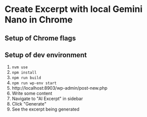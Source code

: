 # Create Excerpt with local Gemini Nano in Chrome

## Setup of Chrome flags



## Setup of dev environment

1. `nvm use`
2. `npm install`
3. `npm run build`
4. `npm run wp-env start`
5. http://localhost:8903/wp-admin/post-new.php
6. Write some content
7. Navigate to "AI Excerpt" in sidebar
8. Click "Generate"
9. See the excerpt being generated
